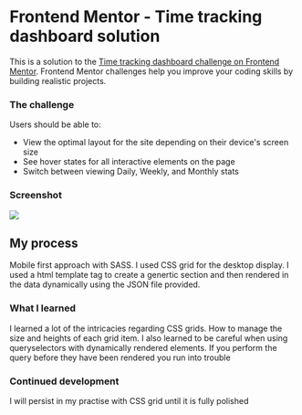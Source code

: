 # Frontend Mentor - Time tracking dashboard solution

This is a solution to the [Time tracking dashboard challenge on Frontend Mentor](https://www.frontendmentor.io/challenges/time-tracking-dashboard-UIQ7167Jw). Frontend Mentor challenges help you improve your coding skills by building realistic projects.

### The challenge

Users should be able to:

- View the optimal layout for the site depending on their device's screen size
- See hover states for all interactive elements on the page
- Switch between viewing Daily, Weekly, and Monthly stats

### Screenshot

![](./Screenshot%202022-09-22%20at%2019.36.41.png.jpg)

## My process

Mobile first approach with SASS. I used CSS grid for the desktop display.
I used a html template tag to create a genertic section and then rendered in the data dynamically using the
JSON file provided.

### What I learned

I learned a lot of the intricacies regarding CSS grids. How to manage the size and heights of each grid item.
I also learned to be careful when using queryselectors with dynamically rendered elements. If you perform the
query before they have been rendered you run into trouble

### Continued development

I will persist in my practise with CSS grid until it is fully polished
